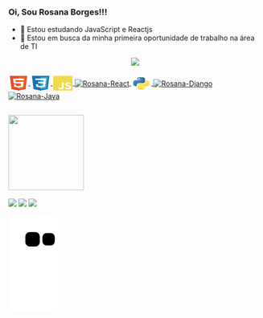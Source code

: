 ### Oi, Sou Rosana Borges!!!


- 🌱 Estou estudando JavaScript e Reactjs
- 🤔 Estou em busca da minha primeira oportunidade de trabalho na área de TI


<div align="center">
  <a href="https://https://github.com/RosanaBorges">
  <img height="180em" src="https://github-readme-stats.vercel.app/api/top-langs/?username=RosanaBorges&layout=compact&langs_count=7&theme=dark"/>
</div>
  
 <div style="display: inline_block"><br>
    <img align="center" alt="Rosana-HTML" height="30" width="40" src="https://raw.githubusercontent.com/devicons/devicon/master/icons/html5/html5-original.svg">
    <img align="center" alt="Rosana-CSS" height="30" width="40" src="https://raw.githubusercontent.com/devicons/devicon/master/icons/css3/css3-original.svg">
    <img align="center" alt="Rosana-Jascript" height="30" width="40" src="https://raw.githubusercontent.com/devicons/devicon/master/icons/javascript/javascript-plain.svg">
    <img align= "center" alt="Rosana-React" heighy="30" width="40" src="https://cdn.jsdelivr.net/gh/devicons/devicon/icons/react/react-original.svg" >
    <img align="center" alt="Rosana-Python" height="30" width="40" src="https://raw.githubusercontent.com/devicons/devicon/master/icons/python/python-original.svg">
    <img align= "center" alt= "Rosana-Django" height="30" width="40" src="https://cdn.jsdelivr.net/gh/devicons/devicon/icons/django/django-plain.svg" >
    <img align= "center" alt= "Rosana-Java" height="30" width="40" src="https://cdn.jsdelivr.net/gh/devicons/devicon/icons/java/java-original.svg" >
     
  </div>
  
  ##
  <div> 
  <img height="150" width="150" src = "https://user-images.githubusercontent.com/77994621/177052332-8c0a8ebe-3c74-460e-8813-7b847509979e.jpeg"/>
  </div>
 <div> 
 
   <a href="https://www.instagram.com/rosanagohan/" target="_blank"><img src="https://img.shields.io/badge/-Instagram-%23E4405F?style=for-the-badge&logo=instagram&logoColor=white" target="_blank"></a>
   <a href = "mailto:rosana.magros@gmail.com"><img src="https://img.shields.io/badge/-Gmail-%23333?style=for-the-badge&logo=gmail&logoColor=white" target="_blank"></a>
  <a href="https://www.linkedin.com/in/rosana-borges-lima-gomes-0b3a9870/" target="_blank"><img src="https://img.shields.io/badge/-LinkedIn-%230077B5?style=for-the-badge&logo=linkedin&logoColor=white" target="_blank"></a> 
 
![snake gif](https://github.com/RosanaBorges/RosanaBorges/blob/output/github-contribution-grid-snake.svg)
 
</div>
  
